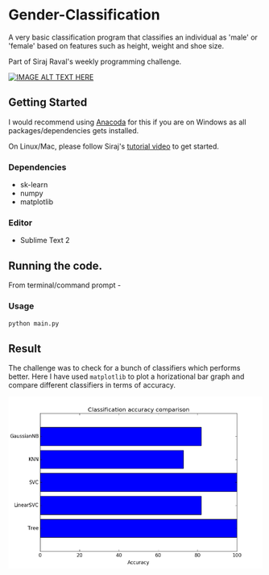 # Gender-Classification
A very basic classification program that classifies an individual as 'male' or 'female' based on features such as height, weight and shoe size.

Part of Siraj Raval's weekly programming challenge.


[![IMAGE ALT TEXT HERE](http://img.youtube.com/vi/T5pRlIbr6gg/0.jpg)](http://www.youtube.com/watch?v=T5pRlIbr6gg)
## Getting Started
I would recommend using [Anacoda](https://www.continuum.io/what-is-anaconda) for this if you are on Windows as all packages/dependencies gets installed.

On Linux/Mac, please follow Siraj's [tutorial video](https://www.youtube.com/watch?v=T5pRlIbr6gg) to get started.

### Dependencies
* sk-learn
* numpy
* matplotlib
### Editor
* Sublime Text 2

## Running the code.

From terminal/command prompt -
### Usage
```
python main.py
```
## Result
The challenge was to check for a bunch of classifiers which performs better.
Here I have used `matplotlib` to plot a horizational bar graph and compare different classifiers in terms of accuracy.

![Result](https://github.com/arunavsk/Gender-Classification/blob/master/src/img/result.png "Bar Graph 1")
